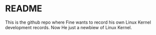 # README

This is the github repo where Fine wants to record his own Linux Kernel development records. Now He just a newbiew of Linux Kernel.
